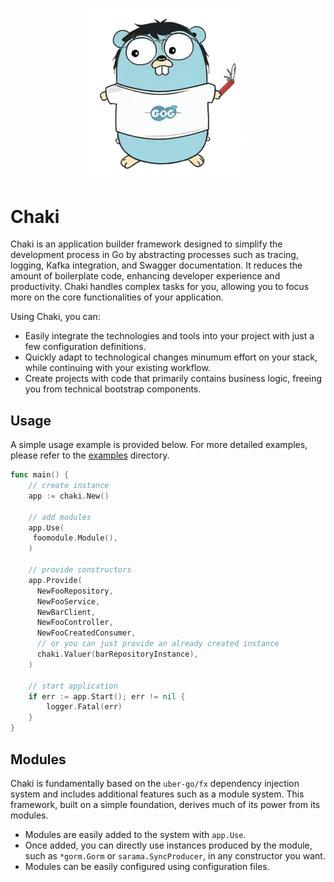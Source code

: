 
<p align="center">
  <img src="./logo.png" width=256 />
</p>

# Chaki

Chaki is an application builder framework designed to simplify the development process in Go by abstracting processes such as tracing, logging, Kafka integration, and Swagger documentation. It reduces the amount of boilerplate code, enhancing developer experience and productivity. Chaki handles complex tasks for you, allowing you to focus more on the core functionalities of your application.

Using Chaki, you can:

- Easily integrate the technologies and tools into your project with just a few configuration definitions.
- Quickly adapt to technological changes minumum effort on your stack, while continuing with your existing workflow.
- Create projects with code that primarily contains business logic, freeing you from technical bootstrap components.

## Usage

A simple usage example is provided below. For more detailed examples, please refer to the [examples](https://github.com/Trendyol/chaki) directory.

```go
func main() {
	// create instance
	app := chaki.New()

	// add modules
	app.Use(
	 foomodule.Module(),
	)

	// provide constructors
	app.Provide(
	  NewFooRepository,
	  NewFooService,
	  NewBarClient,
	  NewFooController,
	  NewFooCreatedConsumer,
	  // or you can just provide an already created instance
	  chaki.Valuer(barRepositoryInstance),
	)

	// start application
	if err := app.Start(); err != nil {
	    logger.Fatal(err)
	}
}
```

## Modules

Chaki is fundamentally based on the `uber-go/fx` dependency injection system and includes additional features such as a module system. This framework, built on a simple foundation, derives much of its power from its modules.

- Modules are easily added to the system with `app.Use`.
- Once added, you can directly use instances produced by the module, such as `*gorm.Gorm` or `sarama.SyncProducer`, in any constructor you want.
- Modules can be easily configured using configuration files.
